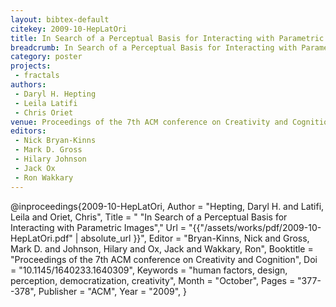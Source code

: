 ```yaml
---
layout: bibtex-default
citekey: 2009-10-HepLatOri
title: In Search of a Perceptual Basis for Interacting with Parametric Images (2009)
breadcrumb: In Search of a Perceptual Basis for Interacting with Parametric Images (2009)
category: poster
projects:
 - fractals
authors:
 - Daryl H. Hepting
 - Leila Latifi
 - Chris Oriet
venue: Proceedings of the 7th ACM conference on Creativity and Cognition
editors:
 - Nick Bryan-Kinns
 - Mark D. Gross
 - Hilary Johnson
 - Jack Ox
 - Ron Wakkary
---
```

@inproceedings{2009-10-HepLatOri,
	Author =  "Hepting, Daryl H. and Latifi, Leila and Oriet, Chris",
	Title = " "In Search of a Perceptual Basis for Interacting with Parametric Images","
	Url = \"{{"/assets/works/pdf/2009-10-HepLatOri.pdf" | absolute_url }}\",
	Editor =  "Bryan-Kinns, Nick and Gross, Mark D. and Johnson, Hilary and Ox, Jack and Wakkary, Ron",
	Booktitle =  "Proceedings of the 7th ACM conference on Creativity and Cognition",
	Doi =  "10.1145/1640233.1640309",
	Keywords =  "human factors, design, perception, democratization, creativity",
	Month =  "October",
	Pages =  "377--378",
	Publisher =  "ACM",
	Year =  "2009",
}
